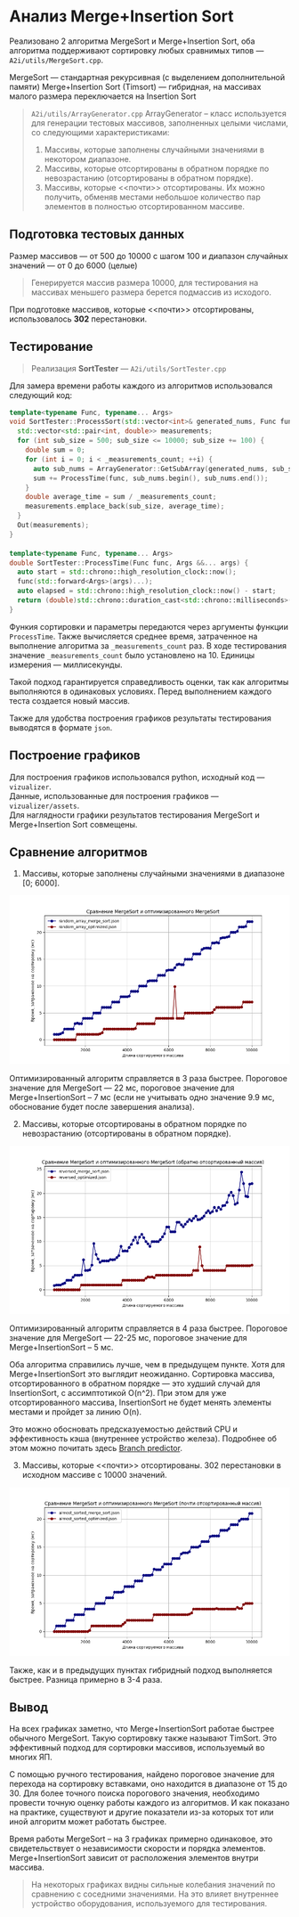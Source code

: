 # Анализ Merge+Insertion Sort

Реализовано 2 алгоритма MergeSort и Merge+Insertion Sort, оба алгоритма поддерживают сортировку любых сравнимых типов — `A2i/utils/MergeSort.cpp`.

MergeSort — стандартная рекурсивная (с выделением дополнительной памяти)
Merge+Insertion Sort (Timsort) — гибридная, на массивах малого размера переключается на Insertion Sort

> `A2i/utils/ArrayGenerator.cpp` ArrayGenerator – класс используется для генерации тестовых массивов, заполненных целыми числами, со следующими характеристиками:
> 1. Массивы, которые заполнены случайными значениями в некотором диапазоне.
> 2. Массивы, которые отсортированы в обратном порядке по невозрастанию (отсортированы в обратном порядке).
> 3. Массивы, которые <<почти>> отсортированы. Их можно получить, обменяв местами небольшое количество пар элементов в полностью отсортированном массиве.

## Подготовка тестовых данных

Размер массивов — от 500 до 10000 с шагом 100 и диапазон случайных значений — от 0 до 6000 (целые)

> Генерируется массив размера 10000, для тестирования на массивах меньшего размера берется подмассив из исходого.

При подготовке массивов, которые <<почти>> отсортированы, использовалось **302** перестановки. <br>

## Тестирование

> Реализация **SortTester** — `A2i/utils/SortTester.cpp`

Для замера времени работы каждого из алгоритмов использовался следующий код:

```c++
template<typename Func, typename... Args>
void SortTester::ProcessSort(std::vector<int>& generated_nums, Func func) {
  std::vector<std::pair<int, double>> measurements;
  for (int sub_size = 500; sub_size <= 10000; sub_size += 100) {
    double sum = 0;
    for (int i = 0; i < _measurements_count; ++i) {
      auto sub_nums = ArrayGenerator::GetSubArray(generated_nums, sub_size);
      sum += ProcessTime(func, sub_nums.begin(), sub_nums.end());
    }
    double average_time = sum / _measurements_count;
    measurements.emplace_back(sub_size, average_time);
  }
  Out(measurements);
}

template<typename Func, typename... Args>
double SortTester::ProcessTime(Func func, Args &&... args) {
  auto start = std::chrono::high_resolution_clock::now();
  func(std::forward<Args>(args)...);
  auto elapsed = std::chrono::high_resolution_clock::now() - start;
  return (double)std::chrono::duration_cast<std::chrono::milliseconds>(elapsed).count();
}
```

Функия сортировки и параметры передаются через аргументы функции `ProcessTime`.
Также вычисляется среднее время, затраченное на выполнение алгоритма за `_measurements_count` раз.
В ходе тестирования значение `_measurements_count` было установлено на 10.
Единицы измерения — миллисекунды.

Такой подход гарантируется справедливость оценки, так как алгоритмы выполняются в одинаковых условиях.
Перед выполнением каждого теста создается новый массив.

Также для удобства построения графиков результаты тестирования выводятся в формате `json`.

## Построение графиков

Для построения графиков использовался python, исходный код — `vizualizer`. <br>
Данные, использованные для построения графиков — `vizualizer/assets`. <br>
Для наглядности графики результатов тестирования MergeSort и Merge+Insertion Sort совмещены.

## Сравнение алгоритмов

1. Массивы, которые заполнены случайными значениями в диапазоне [0; 6000].

![](output/random-array-combined.png)

Оптимизированный алгоритм справляется в 3 раза быстрее.
Пороговое значение для MergeSort — 22 мс, пороговое значение для Merge+InsertionSort – 7 мс (если не учитывать одно значение 9.9 мс, обоснование будет после завершения анализа).

2. Массивы, которые отсортированы в обратном порядке по невозрастанию (отсортированы в обратном порядке).

![](output/reversed-sorted-array-combined.png)

Оптимизированный алгоритм справляется в 4 раза быстрее.
Пороговое значение для MergeSort — 22-25 мс, пороговое значение для Merge+InsertionSort – 5 мс.

Оба алгоритма справились лучше, чем в предыдущем пункте. Хотя для Merge+InsertionSort это выглядит неожиданно.
Сортировка массива, отсортированного в обратном порядке — это худший случай для InsertionSort, с ассимптотикой O(n^2).
При этом для уже отсортированного массива, InsertionSort не будет менять элементы местами и пройдет за линию O(n).

Это можно обосновать предсказуемостью действий CPU и эффективность кэша (внутреннее устройство железа).
Подробнее об этом можно почитать здесь [Branch predictor](https://en.wikipedia.org/wiki/Branch_predictor).

3. Массивы, которые <<почти>> отсортированы. 302 перестановки в исходном массиве с 10000 значений.

![](output/almost-sorted-array-combined.png)

Также, как и в предыдущих пунктах гибридный подход выполняется быстрее. Разница примерно в 3-4 раза.

## Вывод

На всех графиках заметно, что Merge+InsertionSort работае быстрее обычного MergeSort. Такую сортировку также называют TimSort. Это эффективный подход для сортировки массивов, используемый во многих ЯП.

С помощью ручного тестирования, найдено пороговое значение для перехода на сортировку вставками, оно находится в диапазоне от 15 до 30.
Для более точного поиска порогового значения, необходимо провести точную оценку работы каждого из алгоритмов. И как показано на практике, существуют и другие показатели из-за которых тот или иной алгоритм может работать быстрее.

Время работы MergeSort – на 3 графиках примерно одинаковое, это свидетельствует о независимости скорости и порядка элементов.
Merge+InsertionSort зависит от расположения элементов внутри массива.

> На некоторых графиках видны сильные колебания значений по сравнению с соседними значениями. На это влияет внутреннее устройство оборудования, используемого для тестирования.
